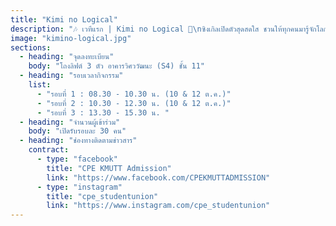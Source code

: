 ```yaml
---
title: "Kimi no Logical"
description: "🎶 เวทีแรก | Kimi no Logical 🔣\nซิงเกิลเปิดตัวสุดสดใส ชวนให้ทุกคนมารู้จักโลกของ Logic Gate\n(AND, OR, NOT, XOR ฯลฯ) ว่าคอมพิวเตอร์คิดอย่างไร"
image: "kimino-logical.jpg"
sections:
  - heading: "จุดลงทะเบียน"
    body: "โถงลิฟต์ 3 ตัว อาคารวิศววัฒนะ (S4) ชั้น 11"
  - heading: "รอบเวลากิจกรรม"
    list:
      - "รอบที่ 1 : 08.30 - 10.30 น. (10 & 12 ต.ค.)"
      - "รอบที่ 2 : 10.30 - 12.30 น. (10 & 12 ต.ค.)"
      - "รอบที่ 3 : 13.30 - 15.30 น. "
  - heading: "จำนวนผู้เข้าร่วม"
    body: "เปิดรับรอบละ 30 คน"
  - heading: "ช่องทางติดตามข่าวสาร"
    contract:
      - type: "facebook"
        title: "CPE KMUTT Admission"
        link: "https://www.facebook.com/CPEKMUTTADMISSION"
      - type: "instagram"
        title: "cpe_studentunion"
        link: "https://www.instagram.com/cpe_studentunion"
---
```

